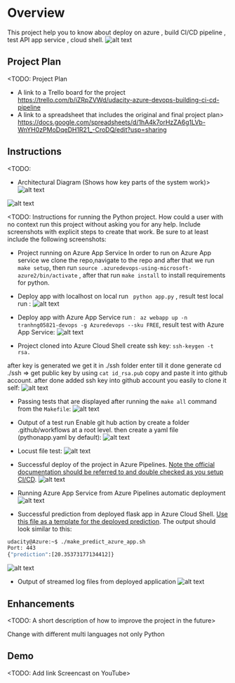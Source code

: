 # Overview

This project help you to know about deploy on azure , build CI/CD pipeline , test API app service , cloud shell.
 ![alt text][Badge]

## Project Plan
<TODO: Project Plan

* A link to a Trello board for the project
https://trello.com/b/iZRpZVWd/udacity-azure-devops-building-ci-cd-pipeline
* A link to a spreadsheet that includes the original and final project plan>
https://docs.google.com/spreadsheets/d/1hA4k7orHzZA6g1LVb-WnYH0zPMoDqeDH1R21_-CroDQ/edit?usp=sharing


## Instructions

<TODO:  
* Architectural Diagram (Shows how key parts of the system work)>
![alt text](screenshots/image.png)

![alt text](<screenshots/image copy.png>)

<TODO:  Instructions for running the Python project.  How could a user with no context run this project without asking you for any help.  Include screenshots with explicit steps to create that work. Be sure to at least include the following screenshots:

* Project running on Azure App Service
In order to run on Azure App service we clone the repo,navigate to the repo and after that we run `make setup`, then run 
`source .azuredevops-using-microsoft-azure2/bin/activate` , after that run `make install` to install requirements for python.

- Deploy app with localhost on local run ` python app.py` , result test local run :
![alt text](screenshots/PredLocal.png)

- Deploy app with Azure App Service  run : ` az webapp up -n tranhng05821-devops -g Azuredevops --sku FREE`, result test with Azure App Service:
![alt text](screenshots/Predictaz-web.png)


* Project cloned into Azure Cloud Shell
create ssh key: 
`ssh-keygen -t rsa.`

after key is generated we get it in ./ssh folder 
 enter till it done generate
cd ./ssh => get public key by using `cat id_rsa.pub`
copy and paste it into github account.
after done added ssh key into github account 
you easily to clone it self:
![alt text](screenshots/gitclone.png)

* Passing tests that are displayed after running the `make all` command from the `Makefile`:
![alt text](screenshots/makeall.png)

* Output of a test run
Enable git hub action by create a folder .github/workflows at a root level. then create a yaml file (pythonapp.yaml by default):
![alt text](screenshots/GHaction.png)

- Locust file test:
![alt text](screenshots/locust.png)

* Successful deploy of the project in Azure Pipelines.  [Note the official documentation should be referred to and double checked as you setup CI/CD](https://docs.microsoft.com/en-us/azure/devops/pipelines/ecosystems/python-webapp?view=azure-devops).
![alt text](<screenshots/image copy 2.png>)

* Running Azure App Service from Azure Pipelines automatic deployment
![alt text](screenshots/Pipeline.png)
* Successful prediction from deployed flask app in Azure Cloud Shell.  [Use this file as a template for the deployed prediction](https://github.com/udacity/nd082-Azure-Cloud-DevOps-Starter-Code/blob/master/C2-AgileDevelopmentwithAzure/project/starter_files/flask-sklearn/make_predict_azure_app.sh).
The output should look similar to this:


```bash
udacity@Azure:~$ ./make_predict_azure_app.sh
Port: 443
{"prediction":[20.35373177134412]}
```
![alt text](screenshots/Predictaz-web.png)
* Output of streamed log files from deployed application
![alt text](<screenshots/image copy 3.png>)
> 

## Enhancements

<TODO: A short description of how to improve the project in the future>

Change with different multi languages not only Python

## Demo 

<TODO: Add link Screencast on YouTube>




[Badge]: https://github.com/tranhnguyen058/azuredevops-using-microsoft-azure2/actions/workflows/pythonapp.yaml/badge.svg